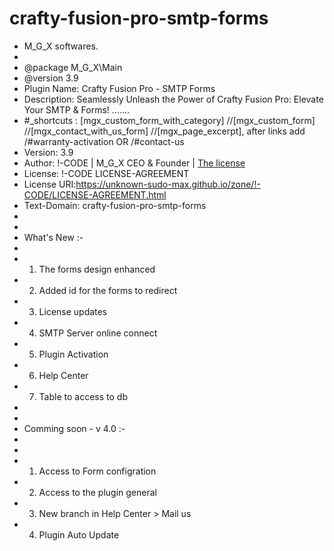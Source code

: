 # crafty-fusion-pro-smtp-forms
* M_G_X softwares.
*
* @package   M_G_X\Main
* @version   3.9
* Plugin Name: Crafty Fusion Pro - SMTP Forms
* Description: Seamlessly Unleash the Power of Crafty Fusion Pro: Elevate Your SMTP & Forms! .......   <br>
* #_shortcuts : [mgx_custom_form_with_category] //[mgx_custom_form]  //[mgx_contact_with_us_form] //[mgx_page_excerpt],  after links add /#warranty-activation   OR  /#contact-us
* Version: 3.9
* Author: !-CODE | M_G_X CEO & Founder | <a href="https://unknown-sudo-max.github.io/zone/!-CODE/LICENSE-AGREEMENT.html" onclick="window.open(this.href, '_blank'); return false;">The license</a>
* License: !-CODE LICENSE-AGREEMENT
* License URI:https://unknown-sudo-max.github.io/zone/!-CODE/LICENSE-AGREEMENT.html
* Text-Domain: crafty-fusion-pro-smtp-forms
*
* 
* What's New :-
* 
* 1. The forms design enhanced
* 2. Added id for the forms to redirect
* 3. License updates
* 4. SMTP Server online connect
* 5. Plugin Activation
* 6. Help Center
* 7. Table to access to db
*
*
* Comming soon - v 4.0 :-
*
*
* 1. Access to Form configration
* 2. Access to the plugin general
* 3. New branch in Help Center > Mail us
* 4. Plugin Auto Update 
